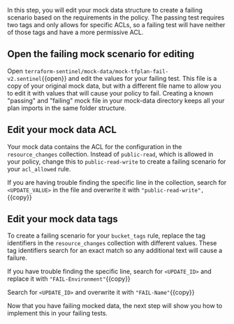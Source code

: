 In this step, you will edit your mock data structure to create a failing scenario based on the requirements in the policy. The passing test requires two tags and only allows for specific ACLs, so a failing test will have neither of those tags and have a more permissive ACL.

## Open the failing mock scenario for editing

Open `terraform-sentinel/mock-data/mock-tfplan-fail-v2.sentinel`{{open}} and edit the values for your failing test. This file is a copy of your original mock data, but with a different file name to allow you to edit it with values that will cause your policy to fail. Creating a known "passing" and "failing" mock file in your mock-data directory keeps all your plan imports in the same folder structure.

## Edit your mock data ACL

Your mock data contains the ACL for the configuration in the `resource_changes` collection. Instead of `public-read`, which is allowed in your policy, change this to `public-read-write` to create a failing scenario for your `acl_allowed` rule. 

If you are having trouble finding the specific line in the collection, search for `<UPDATE_VALUE>` in the file and overwrite it with `"public-read-write",`{{copy}}

## Edit your mock data tags

To create a failing scenario for your `bucket_tags` rule, replace the tag identifiers in the `resource_changes` collection with different values. These tag identifiers search for an exact match so any additional text will cause a failure. 

If you have trouble finding the specific line, search for `<UPDATE_ID>` and replace it with `"FAIL-Environment"`{{copy}}

Search for `<UPDATE_ID>` and overwrite it with `"FAIL-Name"`{{copy}}

Now that you have failing mocked data, the next step will show you how to implement this in your failing tests.
